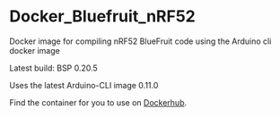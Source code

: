 # Docker_Bluefruit_nRF52
Docker image for compiling nRF52 BlueFruit code using the Arduino cli docker image 

Latest build: BSP 0.20.5

Uses the latest Arduino-CLI image 0.11.0

Find the container for you to use on [Dockerhub](https://hub.docker.com/r/jpconstantineau/arduino-cli-bluefruit-nrf52).
